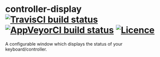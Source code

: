controller-display [![TravisCI build status](https://img.shields.io/travis/nabijaczleweli/controller-display.svg)](https://travis-ci.org/nabijaczleweli/controller-display) [![AppVeyorCI build status](https://ci.appveyor.com/api/projects/status/b37yjrhqsuk5sb7i/branch/master?svg=true)](https://ci.appveyor.com/project/nabijaczleweli/controller-display/branch/master) [![Licence](https://img.shields.io/badge/license-MIT-blue.svg?style=flat)](LICENSE)
=======
A configurable window which displays the status of your keyboard/controller.
